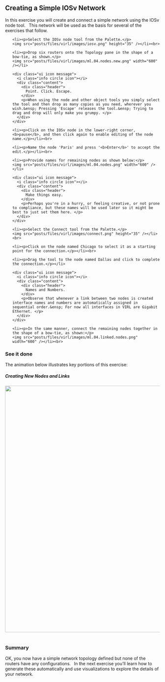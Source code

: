 <html>

<head>
<meta charset="utf-8">
<title>Creating a Simple IOSv Network</title>
</head>

<body>

  <h2>Creating a Simple IOSv Network</h2>

  <p>In this exercise you will create and connect a simple network using the IOSv node tool.&ensp; This network will be used as the basis for several of the exercises that follow.</p>

  <ol>

    <li><p>Select the IOSv node tool from the Palette.</p>
    <img src="posts/files/virl/images/iosv.png" height="35" /></li><br>

    <li><p>Drop six routers onto the Topology pane in the shape of a bow-tie, as shown.</p>
    <img src="posts/files/virl/images/ml.04.nodes.new.png" width="600" /></li>

    <div class="ui icon message">
      <i class="info circle icon"></i>
      <div class="content">
        <div class="header">
          Point. Click. Escape.
        </div>
        <p>When using the node and other object tools you simply select the tool and then drop as many copies as you need, wherever you wish.&ensp; Pressing 'Escape' releases the tool.&ensp; Trying to drag and drop will only make you grumpy. </p>
      </div>
    </div>

    <li><p>Click on the IOSv node in the lower-right corner, <b>pause</b>, and then click again to enable editing of the node name.</p></li><br>

    <li><p>Name the node 'Paris' and press '<b>Enter</b>' to accept the edit.</p></li><br>

    <li><p>Provide names for remaining nodes as shown below:</p>
    <img src="posts/files/virl/images/ml.04.nodes.png" width="600" /></li>

    <div class="ui icon message">
      <i class="info circle icon"></i>
      <div class="content">
        <div class="header">
          Make things easy.
        </div>
        <p>Perhaps you're in a hurry, or feeling creative, or not prone to compliance, but these names will be used later so it might be best to just set them here. </p>
      </div>
    </div>

    <li><p>Select the Connect tool from the Palette.</p>
    <img src="posts/files/virl/images/connect.png" height="35" /></li><br>

    <li><p>Click on the node named Chicago to select it as a starting point for the connection.</p></li><br>

    <li><p>Drag the tool to the node named Dallas and click to complete the connection.</p></li>

    <div class="ui icon message">
      <i class="info circle icon"></i>
      <div class="content">
        <div class="header">
          Names and Numbers.
        </div>
        <p>Observe that whenever a link between two nodes is created interface names and numbers are automatically assigned in sequential order.&ensp; For now all interfaces in VIRL are Gigabit Ethernet. </p>
      </div>
    </div>

    <li><p>In the same manner, connect the remaining nodes together in the shape of a bow-tie, as shown:</p>
    <img src="posts/files/virl/images/ml.04.linked.nodes.png" width="600" /></li><br>

  </ol>
  <h3>See it done</h3>

  <p>The animation below illustrates key portions of this exercise:</p>

  <h5>Creating New Nodes and Links</h5>

  <img src="posts/files/virl/images/ml.04.01.gif" width="800" /><br><br>

  <h3>Summary</h3>

  <p>OK, you now have a simple network topology defined but none of the routers have any configurations.&ensp; In the next exercise you'll learn how to generate these automatically and use visualizations to explore the details of your network.</p>

</body>
</html>

